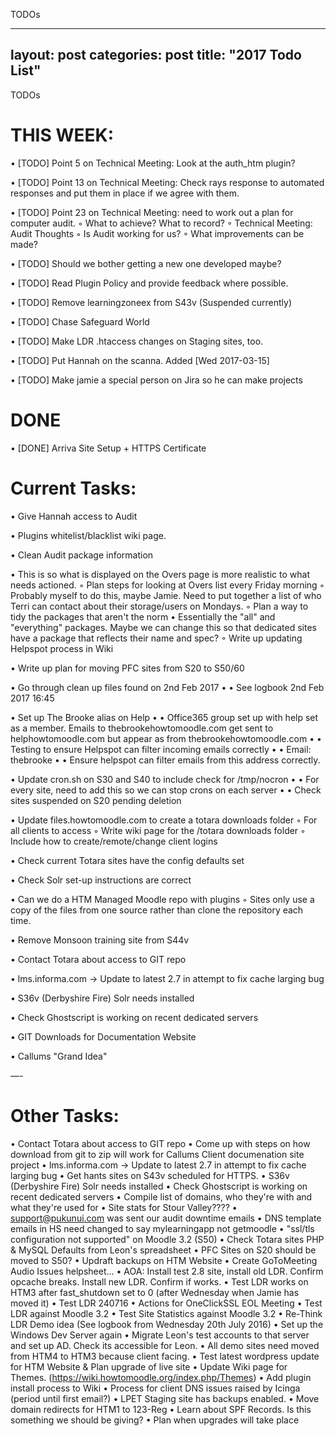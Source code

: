 TODOs

---
layout: post
categories: post
title: "2017 Todo List"
---

TODOs

# THIS WEEK:

 • [TODO] Point 5 on Technical Meeting: Look at the auth_htm plugin? 

 • [TODO] Point 13 on Technical Meeting: Check rays response to automated responses and put them in place if we agree with them. 

 • [TODO] Point 23 on Technical Meeting: need to work out a plan for computer audit.
    ◦ What to achieve? What to record? 
    ◦ Technical Meeting: Audit Thoughts
    ◦ Is Audit working for us?
    ◦ What improvements can be made?

 • [TODO] Should we bother getting a new one developed maybe? 

 • [TODO] Read Plugin Policy and provide feedback where possible. 

 • [TODO] Remove learningzoneex from S43v (Suspended currently) 

 • [TODO] Chase Safeguard World 
 
 • [TODO] Make LDR .htaccess changes on Staging sites, too. 
 
 • [TODO] Put Hannah on the scanna.  Added [Wed 2017-03-15] 
 
 • [TODO] Make jamie a special person on Jira so he can make projects 

# DONE

 • [DONE] Arriva Site Setup + HTTPS Certificate

# Current Tasks:

 • Give Hannah access to Audit 

 • Plugins whitelist/blacklist wiki page. 

 • Clean Audit package information

 • This is so what is displayed on the Overs page is more realistic to what needs actioned. 
    ◦ Plan steps for looking at Overs list every Friday morning
    ◦ Probably myself to do this, maybe Jamie. Need to put together a list of who Terri can contact about their storage/users on Mondays. 
    ◦ Plan a way to tidy the packages that aren't the norm
    • Essentially the "all" and "everything" packages. Maybe we can change this so that dedicated sites have a package that reflects their name and spec? 
    ◦ Write up updating Helpspot process in Wiki 

 • Write up plan for moving PFC sites from S20 to S50/60 

 • Go through clean up files found on 2nd Feb 2017
 •  • See logbook 2nd Feb 2017  16:45 

 • Set up The Brooke alias on Help
 •  • Office365 group set up with help set as a member. Emails to thebrookehowtomoodle.com get sent to helphowtomoodle.com but appear as from thebrookehowtomoodle.com
 •  • Testing to ensure Helpspot can filter incoming emails correctly
 •  •  Email: thebrooke
 •  • Ensure helpspot can filter emails from this address correctly. 
 
 • Update cron.sh on S30 and S40 to include check for /tmp/nocron
 •  • For every site, need to add this so we can stop crons on each server 
 •  •  Check sites suspended on S20 pending deletion 

 • Update files.howtomoodle.com to create a totara downloads folder
    ◦ For all clients to access 
    ◦ Write wiki page for the /totara downloads folder
    ◦ Include how to create/remote/change client logins 

 • Check current Totara sites have the config defaults set 

 • Check Solr set-up instructions are correct 

 • Can we do a HTM Managed Moodle repo with plugins
    ◦ Sites only use a copy of the files from one source rather than clone the repository each time. 

 • Remove Monsoon training site from S44v 

 • Contact Totara about access to GIT repo 

 • lms.informa.com -> Update to latest 2.7 in attempt to fix cache larging bug 

 • S36v (Derbyshire Fire) Solr needs installed 

 • Check Ghostscript is working on recent dedicated servers 

 • GIT Downloads for Documentation Website

 • Callums "Grand Idea" 

—-

# Other Tasks:

 • Contact Totara about access to GIT repo
 • Come up with steps on how download from git to zip will work for Callums Client documenation site project
 • lms.informa.com -> Update to latest 2.7 in attempt to fix cache larging bug
 • Get hants sites on S43v scheduled for HTTPS.
 • S36v (Derbyshire Fire) Solr needs installed
 • Check Ghostscript is working on recent dedicated servers
 • Compile list of domains, who they're with and what they're used for
 • Site stats for Stour Valley????
 • support@pukunui.com was sent our audit downtime emails
 • DNS template emails in HS need changed to say mylearningapp not getmoodle
 • "ssl/tls configuration not supported" on Moodle 3.2 (S50)
 • Check Totara sites PHP & MySQL Defaults from Leon's spreadsheet
 • PFC Sites on S20 should be moved to S50?
 • Updraft backups on HTM Website
 • Create GoToMeeting Audio Issues helpsheet...
 • AOA: Install test 2.8 site, install old LDR. Confirm opcache breaks. Install new LDR. Confirm if works.
 • Test LDR works on HTM3 after fast_shutdown set to 0 (after Wednesday when Jamie has moved it)
 • Test LDR 240716
 • Actions for OneClickSSL EOL Meeting
 • Test LDR against Moodle 3.2
 • Test Site Statistics against Moodle 3.2
 • Re-Think LDR Demo idea (See logbook from Wednesday 20th July 2016)
 • Set up the Windows Dev Server again
 • Migrate Leon's test accounts to that server and set up AD. Check its accessible for Leon.
 • All demo sites need moved from HTM4 to HTM3 because client facing.
 • Test latest wordpress update for HTM Website & Plan upgrade of live site
 • Update Wiki page for Themes. (https://wiki.howtomoodle.org/index.php/Themes)
 • Add plugin install process to Wiki
 • Process for client DNS issues raised by Icinga (period until first email?)
 • LPET Staging site has backups enabled.
 • Move domain redirects for HTM1 to 123-Reg
 • Learn about SPF Records. Is this something we should be giving?
 • Plan when upgrades will take place

